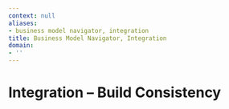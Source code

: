 ```yaml
---
context: null
aliases:
- business model navigator, integration
title: Business Model Navigator, Integration
domain:
- ''
---
```


# Integration – Build Consistency
